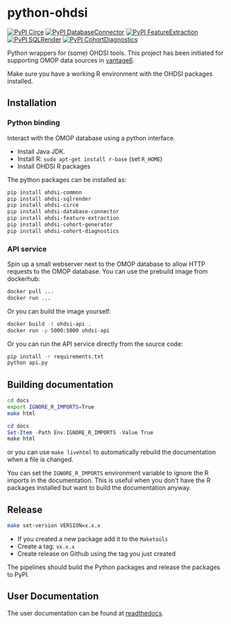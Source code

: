 # python-ohdsi
[![PyPI Circe](https://badge.fury.io/py/ohdsi-circe.svg)](https://badge.fury.io/py/ohdsi-circe)
[![PyPI DatabaseConnector](https://badge.fury.io/py/ohdsi-database-connector.svg)](https://badge.fury.io/py/ohdsi-database-connector)
[![PyPI FeatureExtraction](https://badge.fury.io/py/ohdsi-feature-extraction.svg)](https://badge.fury.io/py/ohdsi-feature-extraction)
[![PyPI SQLRender](https://badge.fury.io/py/ohdsi-sqlrender.svg)](https://badge.fury.io/py/ohdsi-sqlrender)
[![PyPI CohortDiagnostics](https://badge.fury.io/py/ohdsi-cohort-diagnostics)](https://badge.fury.io/py/ohdsi-cohort-diagnostics)

Python wrappers for (some) OHDSI tools. This project has been initiated for
supporting OMOP data sources in [vantage6](https://vantage6.ai).

Make sure you have a working R environment with the OHDSI packages installed.

## Installation

### Python binding
Interact with the OMOP database using a python interface.

* Install Java JDK.
* Install R: `sudo apt-get install r-base` (set `R_HOME`)
* Install OHDSI R packages

The python packages can be installed as:
```bash
pip install ohdsi-common
pip install ohdsi-sqlrender
pip install ohdsi-circe
pip install ohdsi-database-connector
pip install ohdsi-feature-extraction
pip install ohdsi-cohort-generator
pip install ohdsi-cohort-diagnostics
```

### API service
Spin up a small webserver next to the OMOP database to allow HTTP requests to
the OMOP database. You can use the prebuild image from dockerhub:

```bash
docker pull ...
docker run ...
```

Or you can build the image yourself:

```bash
docker build -t ohdsi-api .
docker run -p 5000:5000 ohdsi-api
```

Or you can run the API service directly from the source code:

```bash
pip install -r requirements.txt
python api.py
```

## Building documentation
```bash
cd docs
export IGNORE_R_IMPORTS=True
make html
```

```powershell
cd docs
Set-Item -Path Env:IGNORE_R_IMPORTS -Value True
make html
```

or you can use ``make livehtml`` to automatically rebuild the documentation
when a file is changed.

You can set the `IGNORE_R_IMPORTS` environment variable to ignore the R imports
in the documentation. This is useful when you don't have the R packages
installed but want to build the documentation anyway.

## Release
```bash
make set-version VERSION=x.x.x
```

* If you created a new package add it to the `Maketools`
* Create a tag: `vx.x.x`
* Create release on Github using the tag you just created

The pipelines should build the Python packages and release the packages to PyPI.

## User Documentation
The user documentation can be found at [readthedocs](https://python-ohdsi.readthedocs.io/en/latest/).
